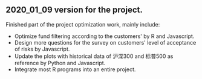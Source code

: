 ## 2020_01_09 version for the project. 
Finished part of the project optimization work, mainly include:
+ Optimize fund filtering according to the customers' by R and Javascript.
+ Design more questions for the survey on customers' level of acceptance of risks by Javascript.
+ Update the plots with historical data of 沪深300 and 标普500 as reference by Python and Javascript.
+ Integrate most R programs into an entire project.
